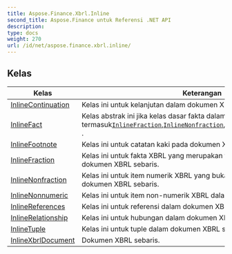 ```yaml
---
title: Aspose.Finance.Xbrl.Inline
second_title: Aspose.Finance untuk Referensi .NET API
description: 
type: docs
weight: 270
url: /id/net/aspose.finance.xbrl.inline/
---
```



## Kelas

| Kelas | Keterangan |
| --- | --- |
| [InlineContinuation](./inlinecontinuation/) | Kelas ini untuk kelanjutan dalam dokumen XBRL sebaris. |
| [InlineFact](./inlinefact/) | Kelas abstrak ini jika kelas dasar fakta dalam dokumen sebaris, termasuk[`InlineFraction`](../aspose.finance.xbrl.inline/inlinefraction/),[`InlineNonfraction`](../aspose.finance.xbrl.inline/inlinenonfraction/),[`InlineNonnumeric`](../aspose.finance.xbrl.inline/inlinenonnumeric/),[`InlineTuple`](../aspose.finance.xbrl.inline/inlinetuple/) . |
| [InlineFootnote](./inlinefootnote/) | Kelas ini untuk catatan kaki pada dokumen XBRL sebaris. |
| [InlineFraction](./inlinefraction/) | Kelas ini untuk fakta XBRL yang merupakan fractionItemType dalam dokumen XBRL sebaris. |
| [InlineNonfraction](./inlinenonfraction/) | Kelas ini untuk item numerik XBRL yang bukan fractionItemType dalam dokumen XBRL sebaris. |
| [InlineNonnumeric](./inlinenonnumeric/) | Kelas ini untuk item non-numerik XBRL dalam dokumen XBRL sebaris. |
| [InlineReferences](./inlinereferences/) | Kelas ini untuk referensi dalam dokumen XBRL sebaris. |
| [InlineRelationship](./inlinerelationship/) | Kelas ini untuk hubungan dalam dokumen XBRL sebaris. |
| [InlineTuple](./inlinetuple/) | Kelas ini untuk tuple dalam dokumen XBRL sebaris. |
| [InlineXbrlDocument](./inlinexbrldocument/) | Dokumen XBRL sebaris. |



